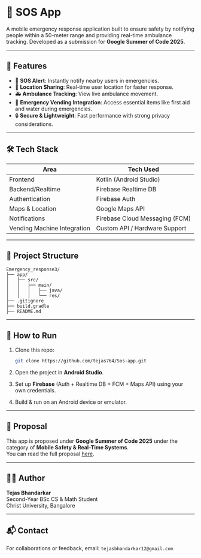 
# 📛 SOS App

A mobile emergency response application built to ensure safety by notifying people within a 50-meter range and providing real-time ambulance tracking. Developed as a submission for **Google Summer of Code 2025**.

---

## 🚨 Features

- 🧭 **SOS Alert**: Instantly notify nearby users in emergencies.
- 📍 **Location Sharing**: Real-time user location for faster response.
- 🚑 **Ambulance Tracking**: View live ambulance movement.
- 🧃 **Emergency Vending Integration**: Access essential items like first aid and water during emergencies.
- 🔒 **Secure & Lightweight**: Fast performance with strong privacy considerations.

---

## 🛠️ Tech Stack

| Area              | Tech Used               |
|-------------------|--------------------------|
| Frontend          | Kotlin (Android Studio) |
| Backend/Realtime  | Firebase Realtime DB    |
| Authentication    | Firebase Auth           |
| Maps & Location   | Google Maps API         |
| Notifications     | Firebase Cloud Messaging (FCM) |
| Vending Machine Integration | Custom API / Hardware Support |

---

## 🚧 Project Structure

```
Emergency_response3/
├── app/
│   ├── src/
│   │   ├── main/
│   │   │   ├── java/
│   │   │   └── res/
├── .gitignore
├── build.gradle
├── README.md
```

---

## 🧪 How to Run

1. Clone this repo:
   ```bash
   git clone https://github.com/tejas764/Sos-app.git
   ```

2. Open the project in **Android Studio**.

3. Set up **Firebase** (Auth + Realtime DB + FCM + Maps API) using your own credentials.

4. Build & run on an Android device or emulator.

---

## 📄 Proposal

This app is proposed under **Google Summer of Code 2025** under the category of **Mobile Safety & Real-Time Systems**.  
You can read the full proposal [here](./GSoC_2025_SOS_Proposal_Tejas_Bhandarkar.pdf).

---

## 👨‍💻 Author

**Tejas Bhandarkar**  
Second-Year BSc CS & Math Student  
Christ University, Bangalore

---

## 📬 Contact

For collaborations or feedback, email: `tejasbhandarkar12@gmail.com`
